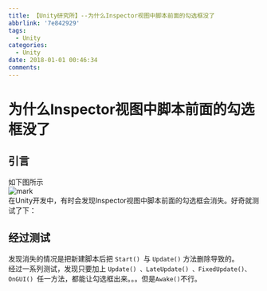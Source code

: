 ```yaml
---
title: 【Unity研究所】--为什么Inspector视图中脚本前面的勾选框没了
abbrlink: '7e842929'
tags:
  - Unity
categories:
  - Unity
date: 2018-01-01 00:46:34
comments:
---
```

# 为什么Inspector视图中脚本前面的勾选框没了
## 引言
如下图所示  
![mark](http://p3goxj4ar.bkt.clouddn.com/blog/180616/Ec4GHkebjf.png?imageslim)  
在Unity开发中，有时会发现Inspector视图中脚本前面的勾选框会消失。好奇就测试了下：  

## 经过测试
发现消失的情况是把新建脚本后把 `Start() `与 `Update()` 方法删除导致的。  
经过一系列测试，发现只要加上 `Update() 、LateUpdate() 、FixedUpdate()、 OnGUI() `任一方法，都能让勾选框出来。。。但是`Awake()`不行。